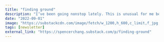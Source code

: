 ```yaml
---
title: "finding ground"
description: "I’ve been going nonstop lately. This is unusual for me because I like to take things slowly, revel in the space between moments. I’ve noticed that I increasingly feel rushed. Time feels like grains of sand slipping between my fingers, as..."
date: "2022-09-01"
image: "https://substackcdn.com/image/fetch/w_1200,h_600,c_limit,f_jpg,q_auto:good,fl_progressive:steep/https%3A%2F%2Fbucketeer-e05bbc84-baa3-437e-9518-adb32be77984.s3.amazonaws.com%2Fpublic%2Fimages%2F00935f30-12b8-4237-a50d-603dbf5837b8_1772x1772.jpeg"
tags: [newsletter]
external_link: "https://spencerchang.substack.com/p/finding-ground"
---
```

